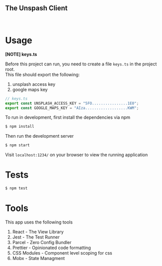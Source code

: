 ## The Unspash Client

<br>

# Usage

**[NOTE] keys.ts**

Before this project can run, you need to create a file `keys.ts` in the project root.  
This file should export the following:

1. unsplash access key
2. google maps key

```ts
// keys.ts
export const UNSPLASH_ACCESS_KEY = "5FO................1E0";
export const GOOGLE_MAPS_KEY = "AIza...................KWM";
```

To run in development, first install the dependencies via npm

```bash
$ npm install
```

Then run the development server

```bash
$ npm start
```

Visit `localhost:1234/` on your browser to view the running application

# Tests

```bash
$ npm test
```

# Tools

This app uses the following tools

1. React - The View Library
2. Jest - The Test Runner
3. Parcel - Zero Config Bundler
4. Prettier - Opinionated code formatting
5. CSS Modules - Component level scoping for css
6. Mobx - State Managment
